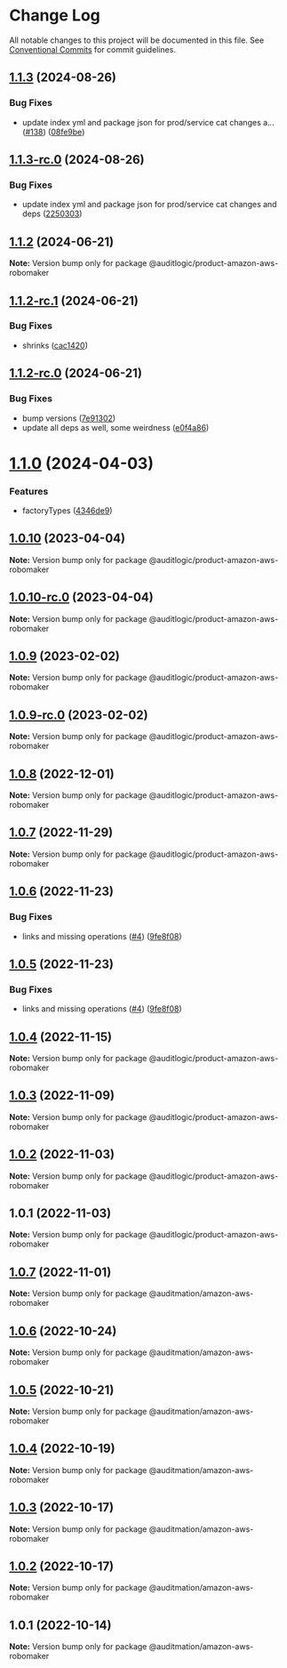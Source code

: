 # Change Log

All notable changes to this project will be documented in this file.
See [Conventional Commits](https://conventionalcommits.org) for commit guidelines.

## [1.1.3](https://github.com/auditlogic/product/compare/@auditlogic/product-amazon-aws-robomaker@1.1.2...@auditlogic/product-amazon-aws-robomaker@1.1.3) (2024-08-26)


### Bug Fixes

* update index yml and package json for prod/service cat changes a… ([#138](https://github.com/auditlogic/product/issues/138)) ([08fe9be](https://github.com/auditlogic/product/commit/08fe9beb1c8457462a19bc69caa02e6212d97e1a))





## [1.1.3-rc.0](https://github.com/auditlogic/product/compare/@auditlogic/product-amazon-aws-robomaker@1.1.2...@auditlogic/product-amazon-aws-robomaker@1.1.3-rc.0) (2024-08-26)


### Bug Fixes

* update index yml and package json for prod/service cat changes and deps ([2250303](https://github.com/auditlogic/product/commit/225030363a363608240135b7ebed386b28f01e4b))





## [1.1.2](https://github.com/auditlogic/product/compare/@auditlogic/product-amazon-aws-robomaker@1.1.2-rc.1...@auditlogic/product-amazon-aws-robomaker@1.1.2) (2024-06-21)

**Note:** Version bump only for package @auditlogic/product-amazon-aws-robomaker





## [1.1.2-rc.1](https://github.com/auditlogic/product/compare/@auditlogic/product-amazon-aws-robomaker@1.1.2-rc.0...@auditlogic/product-amazon-aws-robomaker@1.1.2-rc.1) (2024-06-21)


### Bug Fixes

* shrinks ([cac1420](https://github.com/auditlogic/product/commit/cac14200fefcd8183ab69fe89a47bd3f70f563e9))





## [1.1.2-rc.0](https://github.com/auditlogic/product/compare/@auditlogic/product-amazon-aws-robomaker@1.1.0...@auditlogic/product-amazon-aws-robomaker@1.1.2-rc.0) (2024-06-21)


### Bug Fixes

* bump versions ([7e91302](https://github.com/auditlogic/product/commit/7e913023b8b312150ed7762c32fbbe616be71de5))
* update all deps as well, some weirdness ([e0f4a86](https://github.com/auditlogic/product/commit/e0f4a864714e2d3de6bbf3da014d5312fe53be2f))





# [1.1.0](https://github.com/auditlogic/product/compare/@auditlogic/product-amazon-aws-robomaker@1.0.10...@auditlogic/product-amazon-aws-robomaker@1.1.0) (2024-04-03)


### Features

* factoryTypes ([4346de9](https://github.com/auditlogic/product/commit/4346de92693aee892fccf725338ffc7b80ab182b))





## [1.0.10](https://github.com/auditlogic/product/compare/@auditlogic/product-amazon-aws-robomaker@1.0.9...@auditlogic/product-amazon-aws-robomaker@1.0.10) (2023-04-04)

**Note:** Version bump only for package @auditlogic/product-amazon-aws-robomaker





## [1.0.10-rc.0](https://github.com/auditlogic/product/compare/@auditlogic/product-amazon-aws-robomaker@1.0.9...@auditlogic/product-amazon-aws-robomaker@1.0.10-rc.0) (2023-04-04)

**Note:** Version bump only for package @auditlogic/product-amazon-aws-robomaker





## [1.0.9](https://github.com/auditlogic/product/compare/@auditlogic/product-amazon-aws-robomaker@1.0.8...@auditlogic/product-amazon-aws-robomaker@1.0.9) (2023-02-02)

**Note:** Version bump only for package @auditlogic/product-amazon-aws-robomaker





## [1.0.9-rc.0](https://github.com/auditlogic/product/compare/@auditlogic/product-amazon-aws-robomaker@1.0.8...@auditlogic/product-amazon-aws-robomaker@1.0.9-rc.0) (2023-02-02)

**Note:** Version bump only for package @auditlogic/product-amazon-aws-robomaker





## [1.0.8](https://github.com/auditlogic/product/compare/@auditlogic/product-amazon-aws-robomaker@1.0.7...@auditlogic/product-amazon-aws-robomaker@1.0.8) (2022-12-01)

**Note:** Version bump only for package @auditlogic/product-amazon-aws-robomaker





## [1.0.7](https://github.com/auditlogic/product/compare/@auditlogic/product-amazon-aws-robomaker@1.0.6...@auditlogic/product-amazon-aws-robomaker@1.0.7) (2022-11-29)

**Note:** Version bump only for package @auditlogic/product-amazon-aws-robomaker





## [1.0.6](https://github.com/auditlogic/product/compare/@auditlogic/product-amazon-aws-robomaker@1.0.4...@auditlogic/product-amazon-aws-robomaker@1.0.6) (2022-11-23)


### Bug Fixes

* links and missing operations ([#4](https://github.com/auditlogic/product/issues/4)) ([9fe8f08](https://github.com/auditlogic/product/commit/9fe8f08fe7c57fdb79f991ac35bd6ac2e7dcad38))





## [1.0.5](https://github.com/auditlogic/product/compare/@auditlogic/product-amazon-aws-robomaker@1.0.4...@auditlogic/product-amazon-aws-robomaker@1.0.5) (2022-11-23)


### Bug Fixes

* links and missing operations ([#4](https://github.com/auditlogic/product/issues/4)) ([9fe8f08](https://github.com/auditlogic/product/commit/9fe8f08fe7c57fdb79f991ac35bd6ac2e7dcad38))





## [1.0.4](https://github.com/auditlogic/product/compare/@auditlogic/product-amazon-aws-robomaker@1.0.3...@auditlogic/product-amazon-aws-robomaker@1.0.4) (2022-11-15)

**Note:** Version bump only for package @auditlogic/product-amazon-aws-robomaker





## [1.0.3](https://github.com/auditlogic/product/compare/@auditlogic/product-amazon-aws-robomaker@1.0.2...@auditlogic/product-amazon-aws-robomaker@1.0.3) (2022-11-09)

**Note:** Version bump only for package @auditlogic/product-amazon-aws-robomaker





## [1.0.2](https://github.com/auditlogic/product/compare/@auditlogic/product-amazon-aws-robomaker@1.0.1...@auditlogic/product-amazon-aws-robomaker@1.0.2) (2022-11-03)

**Note:** Version bump only for package @auditlogic/product-amazon-aws-robomaker





## 1.0.1 (2022-11-03)

**Note:** Version bump only for package @auditlogic/product-amazon-aws-robomaker





## [1.0.7](https://github.com/auditmation/store-content/compare/@auditmation/amazon-aws-robomaker@1.0.6...@auditmation/amazon-aws-robomaker@1.0.7) (2022-11-01)

**Note:** Version bump only for package @auditmation/amazon-aws-robomaker





## [1.0.6](https://github.com/auditmation/store-content/compare/@auditmation/amazon-aws-robomaker@1.0.5...@auditmation/amazon-aws-robomaker@1.0.6) (2022-10-24)

**Note:** Version bump only for package @auditmation/amazon-aws-robomaker





## [1.0.5](https://github.com/auditmation/store-content/compare/@auditmation/amazon-aws-robomaker@1.0.4...@auditmation/amazon-aws-robomaker@1.0.5) (2022-10-21)

**Note:** Version bump only for package @auditmation/amazon-aws-robomaker





## [1.0.4](https://github.com/auditmation/store-content/compare/@auditmation/amazon-aws-robomaker@1.0.3...@auditmation/amazon-aws-robomaker@1.0.4) (2022-10-19)

**Note:** Version bump only for package @auditmation/amazon-aws-robomaker





## [1.0.3](https://github.com/auditmation/store-content/compare/@auditmation/amazon-aws-robomaker@1.0.2...@auditmation/amazon-aws-robomaker@1.0.3) (2022-10-17)

**Note:** Version bump only for package @auditmation/amazon-aws-robomaker





## [1.0.2](https://github.com/auditmation/store-content/compare/@auditmation/amazon-aws-robomaker@1.0.1...@auditmation/amazon-aws-robomaker@1.0.2) (2022-10-17)

**Note:** Version bump only for package @auditmation/amazon-aws-robomaker





## 1.0.1 (2022-10-14)

**Note:** Version bump only for package @auditmation/amazon-aws-robomaker
